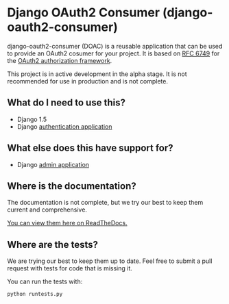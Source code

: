 # Django OAuth2 Consumer (django-oauth2-consumer)

django-oauth2-consumer (DOAC) is a reusable application that can be used to provide an OAuth2 cosumer for your project.  It is based on [RFC 6749](http://tools.ietf.org/html/rfc6749) for the [OAuth2 authorization framework](http://oauth.net/2/).

This project is in active development in the alpha stage.  It is not recommended for use in production and is not complete.

## What do I need to use this?
- Django 1.5
- Django [authentication application](https://docs.djangoproject.com/en/1.5/topics/auth/)

## What else does this have support for?
- Django [admin application](https://docs.djangoproject.com/en/1.5/ref/contrib/admin/)

## Where is the documentation?
The documentation is not complete, but we try our best to keep them current and comprehensive.

[You can view them here on ReadTheDocs.](https://django-oauth2-consumer.readthedocs.org/en/latest/)

## Where are the tests?
We are trying our best to keep them up to date.  Feel free to submit a pull request with tests for code that is missing it.

You can run the tests with:
```
python runtests.py
```
